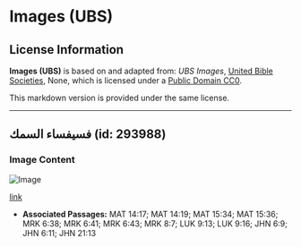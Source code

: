 # Images (UBS)

## License Information

**Images (UBS)** is based on and adapted from: _UBS Images_, [United Bible Societies](https://unitedbiblesocieties.org/), None, which is licensed under a [Public Domain CC0](https://creativecommons.org/public-domain/cc0/).

This markdown version is provided under the same license.



--------------------------------

## فسيفساء السمك (id: 293988)

### Image Content

![Image](https://cdn.aquifer.bible/aquifer-content/resources/Media/WEB-0227_fish_mosaic.jpg)

[link](https://cdn.aquifer.bible/aquifer-content/resources/Media/WEB-0227_fish_mosaic.jpg)

* **Associated Passages:** MAT 14:17; MAT 14:19; MAT 15:34; MAT 15:36; MRK 6:38; MRK 6:41; MRK 6:43; MRK 8:7; LUK 9:13; LUK 9:16; JHN 6:9; JHN 6:11; JHN 21:13

